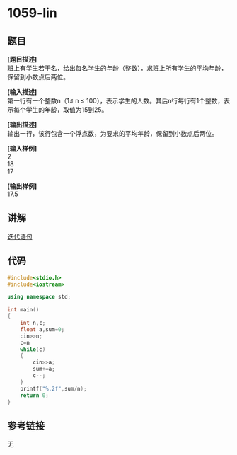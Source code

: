# 1059-lin
## 题目  
**[题目描述]**  
班上有学生若干名，给出每名学生的年龄（整数），求班上所有学生的平均年龄，保留到小数点后两位。  

**[输入描述]**   
第一行有一个整数n（1≤ n ≤ 100），表示学生的人数。其后n行每行有1个整数，表示每个学生的年龄，取值为15到25。  

**[输出描述]**  
输出一行，该行包含一个浮点数，为要求的平均年龄，保留到小数点后两位。  

**[输入样例]**  
2  
18  
17  

**[输出样例]**  
17.5  

## 讲解  
[迭代语句]([1])  


## 代码  

```cpp
#include<stdio.h>
#include<iostream>

using namespace std;

int main()
{
	int n,c;
	float a,sum=0;
	cin>>n;
	c=n
	while(c)
	{
		cin>>a;
		sum+=a;
		c--;
	}
	printf("%.2f",sum/n);
	return 0;
}
```

## 参考链接  
无  
